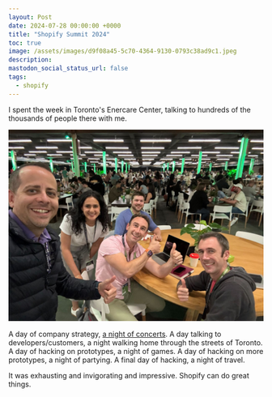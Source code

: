 ```yaml
---
layout: Post
date: 2024-07-28 00:00:00 +0000
title: "Shopify Summit 2024"
toc: true
image: /assets/images/d9f08a45-5c70-4364-9130-0793c38ad9c1.jpeg
description: 
mastodon_social_status_url: false
tags: 
  - shopify
---
```




I spent the week in Toronto's Enercare Center, talking to hundreds of the thousands of people there with me.

![IMG_3257](/assets/images/d9f08a45-5c70-4364-9130-0793c38ad9c1.jpeg)

A day of company strategy, [a night of concerts](/blog/attending/the-roots-weezer-girl-talk-at-budweiser-stage). A day talking to developers/customers, a night walking home through the streets of Toronto. A day of hacking on prototypes, a night of games. A day of hacking on more prototypes, a night of partying. A final day of hacking, a night of travel.

It was exhausting and invigorating and impressive. Shopify can do great things.

